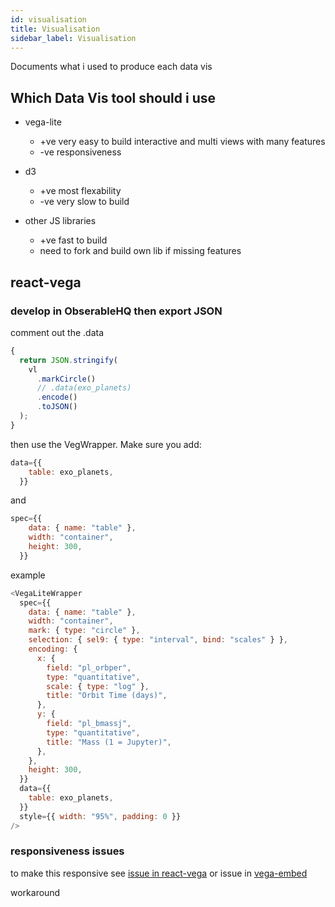 ```yaml
---
id: visualisation
title: Visualisation
sidebar_label: Visualisation
---
```


Documents what i used to produce each data vis

## Which Data Vis tool should i use

- vega-lite

  - +ve very easy to build interactive and multi views with many features
  - -ve responsiveness

- d3

  - +ve most flexability
  - -ve very slow to build

- other JS libraries
  - +ve fast to build
  - need to fork and build own lib if missing features

## react-vega

### develop in ObserableHQ then export JSON

comment out the .data

```javascript
{
  return JSON.stringify(
    vl
      .markCircle()
      // .data(exo_planets)
      .encode()
      .toJSON()
  );
}
```

then use the VegWrapper. Make sure you add:

```javascript
data={{
    table: exo_planets,
  }}
```

and

```javascript
spec={{
    data: { name: "table" },
    width: "container",
    height: 300,
  }}
```

example

```javascript
<VegaLiteWrapper
  spec={{
    data: { name: "table" },
    width: "container",
    mark: { type: "circle" },
    selection: { sel9: { type: "interval", bind: "scales" } },
    encoding: {
      x: {
        field: "pl_orbper",
        type: "quantitative",
        scale: { type: "log" },
        title: "Orbit Time (days)",
      },
      y: {
        field: "pl_bmassj",
        type: "quantitative",
        title: "Mass (1 = Jupyter)",
      },
    },
    height: 300,
  }}
  data={{
    table: exo_planets,
  }}
  style={{ width: "95%", padding: 0 }}
/>
```

### responsiveness issues

to make this responsive see [issue in react-vega](https://github.com/vega/react-vega/issues/85) or issue in [vega-embed](https://github.com/vega/vega-embed/issues/476)

workaround
